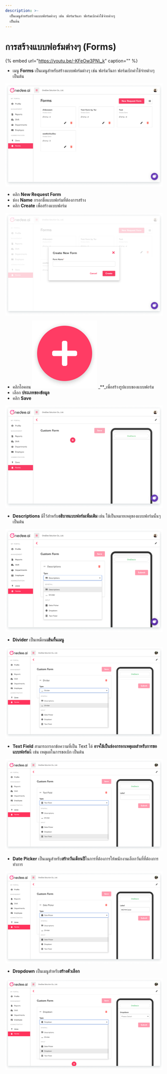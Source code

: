 ```yaml
---
description: >-
  เป็นเมนูสำหรับสร้างแบบฟอร์มต่างๆ เช่น ฟอร์มวันลา ฟอร์มเบิกค่าใช้จ่ายต่างๆ
  เป็นต้น
---
```


# การสร้างแบบฟอร์มต่างๆ \(Forms\)

{% embed url="https://youtu.be/-KFeOw3PN\_k" caption="" %}

* เมนู **Forms** เป็นเมนูสำหรับสร้างแบบฟอร์มต่างๆ เช่น ฟอร์มวันลา ฟอร์มเบิกค่าใช้จ่ายต่างๆ เป็นต้น

![](../.gitbook/assets/form.png)

* คลิก **New Request Form** 
* ช่อง **Name** กรอกชื่อแบบฟอร์มที่ต้องการสร้าง
* คลิก **Create** เพื่อสร้างแบบฟอร์ม

![](../.gitbook/assets/create-form.png)

* คลิกไอคอน ![](../.gitbook/assets/group-53.1.png) _\*\*_เพื่อสร้างรูปแบบของแบบฟอร์ม
* เลือก **ประเภทของข้อมูล**
* คลิก **Save**

![](../.gitbook/assets/form-detail.png)

* **Descriptions** มีไว้สำหรับ**อธิบายแบบฟอร์มเพิ่มเติม** เช่น ใช้เป็นหมายเหตุของแบบฟอร์มนั้นๆ เป็นต้น

![](../.gitbook/assets/untitled-7.png)

* **Divider** เป็นเหมือน**เส้นกั้นเมนู**

![](../.gitbook/assets/divider.png)

* **Text Field** สามารถกรอกข้อความที่เป็น Text ได้ **อาจใช้เป็นช่องกรอกเหตุผลสำหรับการขอแบบฟอร์ม**นี้ เช่น เหตุผลในการขอเบิก เป็นต้น

![](../.gitbook/assets/text-field.png)

* **Date Picker** เป็นเมนูสำหรับ**สร้างวันเดือนปี**ในการที่ต้องการให้พนักงานเลือกวันที่ที่ต้องการทำการ

![](../.gitbook/assets/date-picker.png)

* **Dropdown** เป็นเมนูสำหรับ**สร้างตัวเลือก** 

![](../.gitbook/assets/dropdown.png)

